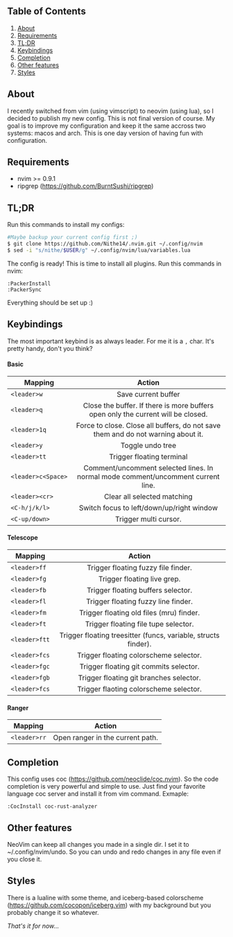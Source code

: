 ## Table of Contents
1. [About](#about)
2. [Requirements](#requirements)
3. [TL;DR](#tldr)
4. [Keybindings](#keybindings)
5. [Completion](#completion)
6. [Other features](#other-features)
7. [Styles](#styles)

## About 
I recently switched from vim (using vimscript) to neovim (using lua), so I decided to publish my new config. This is not final version of course. My goal is to improve my configuration and keep it the same accross two systems: macos and arch. 
This is one day version of having fun with configuration. 

## Requirements
- nvim >= 0.9.1
- ripgrep (https://github.com/BurntSushi/ripgrep)

## TL;DR
Run this commands to install my configs:
```bash
#Maybe backup your current config first ;)
$ git clone https://github.com/Nithe14/.nvim.git ~/.config/nvim
$ sed -i "s/nithe/$USER/g" ~/.config/nvim/lua/variables.lua
```
The config is ready! This is time to install all plugins. Run this commands in nvim:
```vim
:PackerInstall
:PackerSync
```
Everything should be set up :)

## Keybindings
The most important keybind is as always leader. For me it is a `,` char. It's pretty handy, don't you think?

#### Basic
| Mapping  |      Action   |
|----------|:-------------:|
| `<leader>w` |  Save current buffer |
| `<leader>q` |  Close the buffer. If there is more buffers open only the current will be closed. |
| `<leader>1q` | Force to close. Close all buffers, do not save them and do not warning about it.|
| `<leader>y` | Toggle undo tree |
| `<leader>tt` | Trigger floating terminal |
|`<leader>c<Space>` | Comment/uncomment selected lines. In normal mode comment/uncomment current line. |
|`<leader><cr>` | Clear all selected matching |
| `<C-h/j/k/l>` | Switch focus to left/down/up/right window |
|`<C-up/down>` | Trigger multi cursor. |

#### Telescope 

| Mapping  |      Action   |
|----------|:-------------:|
| `<leader>ff` | Trigger floating fuzzy file finder. |
|`<leader>fg` | Trigger floating live grep. | 
|`<leader>fb` | Trigger floating buffers selector. |
|`<leader>fl` | Trigger floating fuzzy line finder. |
|`<leader>fm` | Trigger floating old files (mru) finder. |
|`<leader>ft` | Trigger floating file tupe selector. |
|`<leader>ftt` | Trigger floating treesitter (funcs, variable, structs finder). |
|`<leader>fcs` | Trigger floating colorscheme selector. |
|`<leader>fgc` | Trigger floating git commits selector. |
|`<leader>fgb` | Trigger floating git branches selector. |
|`<leader>fcs` | Trigger flaoting colorscheme selector. |

#### Ranger
| Mapping  |      Action   |
|----------|:-------------:|
|`<leader>rr` | Open ranger in the current path. |



## Completion 
This config uses coc (https://github.com/neoclide/coc.nvim). So the code completion is very powerful and simple to use. Just find your favorite language coc server and install it from vim command. Exmaple:
```vim
:CocInstall coc-rust-analyzer
```
## Other features 
NeoVim can keep all changes you made in a single dir. I set it to ~/.config/nvim/undo. So you can undo and redo changes in any file even if you close it.

## Styles 
There is a lualine with some theme, and iceberg-based colorscheme (https://github.com/cocopon/iceberg.vim) with my background but you probably change it so whatever.

_That's it for now..._

